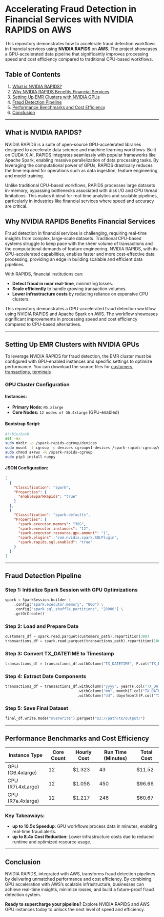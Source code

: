 # Accelerating Fraud Detection in Financial Services with NVIDIA RAPIDS on AWS

This repository demonstrates how to accelerate fraud detection workflows in financial services using **NVIDIA RAPIDS** on **AWS**. The project showcases a GPU-accelerated data pipeline that significantly improves processing speed and cost efficiency compared to traditional CPU-based workflows.

## Table of Contents
1. [What is NVIDIA RAPIDS?](#what-is-nvidia-rapids)
2. [Why NVIDIA RAPIDS Benefits Financial Services](#why-nvidia-rapids-benefits-financial-services)
3. [Setting Up EMR Clusters with NVIDIA GPUs](#setting-up-emr-clusters-with-nvidia-gpus)
4. [Fraud Detection Pipeline](#fraud-detection-pipeline)
5. [Performance Benchmarks and Cost Efficiency](#performance-benchmarks-and-cost-efficiency)
6. [Conclusion](#conclusion)

---

## What is NVIDIA RAPIDS?
NVIDIA RAPIDS is a suite of open-source GPU-accelerated libraries designed to accelerate data science and machine learning workflows. Built on CUDA-X AI, RAPIDS integrates seamlessly with popular frameworks like Apache Spark, enabling massive parallelization of data processing tasks. By leveraging the computational power of GPUs, RAPIDS drastically reduces the time required for operations such as data ingestion, feature engineering, and model training.

Unlike traditional CPU-based workflows, RAPIDS processes large datasets in-memory, bypassing bottlenecks associated with disk I/O and CPU thread limitations. This makes it ideal for real-time analytics and scalable pipelines, particularly in industries like financial services where speed and accuracy are critical.

## Why NVIDIA RAPIDS Benefits Financial Services
Fraud detection in financial services is challenging, requiring real-time insights from complex, large-scale datasets. Traditional CPU-based systems struggle to keep pace with the sheer volume of transactions and the computational demands of feature engineering. NVIDIA RAPIDS, with its GPU-accelerated capabilities, enables faster and more cost-effective data processing, providing an edge in building scalable and efficient data pipelines.

With RAPIDS, financial institutions can:
- **Detect fraud in near real-time**, minimizing losses.
- **Scale efficiently** to handle growing transaction volumes.
- **Lower infrastructure costs** by reducing reliance on expensive CPU clusters.

This repository demonstrates a GPU-accelerated fraud detection workflow using NVIDIA RAPIDS and Apache Spark on AWS. The workflow showcases significant improvements in processing speed and cost efficiency compared to CPU-based alternatives.

---

## Setting Up EMR Clusters with NVIDIA GPUs
To leverage NVIDIA RAPIDS for fraud detection, the EMR cluster must be configured with GPU-enabled instances and specific settings to optimize performance.
You can download the source files for [customers](https://d2908q01vomqb2.cloudfront.net/artifacts/DBSBlogs/FSI-NVIDIA-rapids/customers_parquet.tar.gz), [transactions](https://d2908q01vomqb2.cloudfront.net/artifacts/DBSBlogs/FSI-NVIDIA-rapids/transactions_parquet.tar.gz), [terminals](https://d2908q01vomqb2.cloudfront.net/artifacts/DBSBlogs/FSI-NVIDIA-rapids/terminals_parquet.tar.gz)

### GPU Cluster Configuration
#### Instances:
- **Primary Node:** `M5.xlarge`
- **Core Nodes:** `12 nodes of G6.4xlarge` (GPU-enabled)

#### Bootstrap Script:
```bash
#!/bin/bash
set -ex
sudo mkdir -p /spark-rapids-cgroup/devices
sudo mount -t cgroup -o devices cgroupv1-devices /spark-rapids-cgroup/devices
sudo chmod a+rwx -R /spark-rapids-cgroup
sudo pip3 install numpy
```

#### JSON Configuration:
```json
[
  {
    "Classification": "spark",
    "Properties": {
      "enableSparkRapids": "true"
    }
  },
  {
    "Classification": "spark-defaults",
    "Properties": {
      "spark.executor.memory": "30G",
      "spark.executor.instances": "12",
      "spark.executor.resource.gpu.amount": "1",
      "spark.plugins": "com.nvidia.spark.SQLPlugin",
      "spark.rapids.sql.enabled": "true"
    }
  }
]
```

---

## Fraud Detection Pipeline
### Step 1: Initialize Spark Session with GPU Optimizations
```python
spark = SparkSession.builder \
    .config("spark.executor.memory", "80G") \
    .config("spark.sql.shuffle.partitions", "20000") \
    .getOrCreate()
```

### Step 2: Load and Prepare Data
```python
customers_df = spark.read.parquet(customers_path).repartition(300)
transactions_df = spark.read.parquet(transactions_path).repartition(1000)
```

### Step 3: Convert TX_DATETIME to Timestamp
```python
transactions_df = transactions_df.withColumn("TX_DATETIME", F.col("TX_DATETIME").cast("timestamp"))
```

### Step 4: Extract Date Components
```python
transactions_df = transactions_df.withColumn("yyyy", year(F.col("TX_DATETIME"))) \
                                 .withColumn("mm", month(F.col("TX_DATETIME"))) \
                                 .withColumn("dd", dayofmonth(F.col("TX_DATETIME")))
```

### Step 5: Save Final Dataset
```python
final_df.write.mode("overwrite").parquet("s3://path/to/output/")
```

---

## Performance Benchmarks and Cost Efficiency
| Instance Type | Core Count | Hourly Cost | Run Time (Minutes) | Total Cost |
|--------------|------------|-------------|--------------------|------------|
| GPU (G6.4xlarge) | 12 | $1.323 | 43 | $11.52 |
| CPU (R7i.4xLarge) | 12 | $1.058 | 450 | $96.66 |
| CPU (R7a.4xlarge) | 12 | $1.217 | 246 | $60.67 |

### Key Takeaways:
- **up to 10.5x Speedup**: GPU workflows process data in minutes, enabling real-time fraud alerts.
- **up to 8.4x Cost Reduction**: Lower infrastructure costs due to reduced runtime and optimized resource usage.

---

## Conclusion
NVIDIA RAPIDS, integrated with AWS, transforms fraud detection pipelines by delivering unmatched performance and cost efficiency. By combining GPU acceleration with AWS’s scalable infrastructure, businesses can achieve real-time insights, minimize losses, and build a future-proof fraud detection system.

**Ready to supercharge your pipeline?** Explore NVIDIA RAPIDS and AWS GPU instances today to unlock the next level of speed and efficiency.

